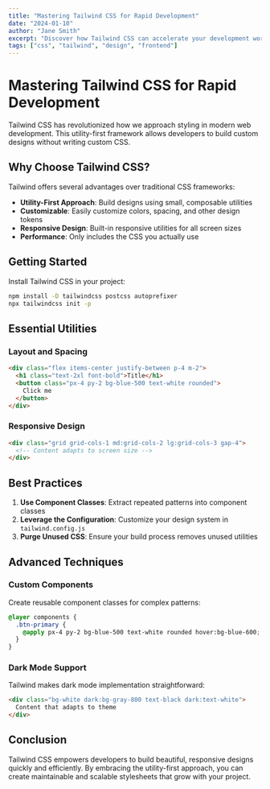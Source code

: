 ```yaml
---
title: "Mastering Tailwind CSS for Rapid Development"
date: "2024-01-10"
author: "Jane Smith"
excerpt: "Discover how Tailwind CSS can accelerate your development workflow with utility-first styling."
tags: ["css", "tailwind", "design", "frontend"]
---
```


# Mastering Tailwind CSS for Rapid Development

Tailwind CSS has revolutionized how we approach styling in modern web development. This utility-first framework allows developers to build custom designs without writing custom CSS.

## Why Choose Tailwind CSS?

Tailwind offers several advantages over traditional CSS frameworks:

- **Utility-First Approach**: Build designs using small, composable utilities
- **Customizable**: Easily customize colors, spacing, and other design tokens
- **Responsive Design**: Built-in responsive utilities for all screen sizes
- **Performance**: Only includes the CSS you actually use

## Getting Started

Install Tailwind CSS in your project:

```bash
npm install -D tailwindcss postcss autoprefixer
npx tailwindcss init -p
```

## Essential Utilities

### Layout and Spacing
```html
<div class="flex items-center justify-between p-4 m-2">
  <h1 class="text-2xl font-bold">Title</h1>
  <button class="px-4 py-2 bg-blue-500 text-white rounded">
    Click me
  </button>
</div>
```

### Responsive Design
```html
<div class="grid grid-cols-1 md:grid-cols-2 lg:grid-cols-3 gap-4">
  <!-- Content adapts to screen size -->
</div>
```

## Best Practices

1. **Use Component Classes**: Extract repeated patterns into component classes
2. **Leverage the Configuration**: Customize your design system in `tailwind.config.js`
3. **Purge Unused CSS**: Ensure your build process removes unused utilities

## Advanced Techniques

### Custom Components
Create reusable component classes for complex patterns:

```css
@layer components {
  .btn-primary {
    @apply px-4 py-2 bg-blue-500 text-white rounded hover:bg-blue-600;
  }
}
```

### Dark Mode Support
Tailwind makes dark mode implementation straightforward:

```html
<div class="bg-white dark:bg-gray-800 text-black dark:text-white">
  Content that adapts to theme
</div>
```

## Conclusion

Tailwind CSS empowers developers to build beautiful, responsive designs quickly and efficiently. By embracing the utility-first approach, you can create maintainable and scalable stylesheets that grow with your project.